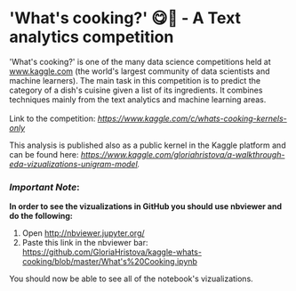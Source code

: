 ﻿# 'What's cooking?' 😋🍜 - A Text analytics competition  

'What's cooking?' is one of the many data science competitions held at www.kaggle.com (the world's largest community of data scientists and machine learners). The main task in this competition is to predict the category of a dish's cuisine given a list of its ingredients. It combines techniques mainly from the text analytics and machine learning areas. <br><br>
Link to the competition: *https://www.kaggle.com/c/whats-cooking-kernels-only*

This analysis is published also as a public kernel in the Kaggle platform and can be found here: *https://www.kaggle.com/gloriahristova/a-walkthrough-eda-vizualizations-unigram-model.*

### ***Important Note***: 

**In order to see the vizualizations in GitHub you should use nbviewer and do the following:**
1. Open http://nbviewer.jupyter.org/
2. Paste this link in the nbviewer bar: https://github.com/GloriaHristova/kaggle-whats-cooking/blob/master/What's%20Cooking.ipynb

You should now be able to see all of the notebook's vizualizations.
